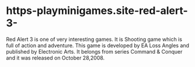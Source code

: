 # https-playminigames.site-red-alert-3-
Red Alert 3 is one of very interesting games. It is Shooting game which is full of action and adventure. This game is developed by EA Loss Angles and published by Electronic Arts. It belongs from series Command &amp; Conquer and it  was released on October 28,2008. 
